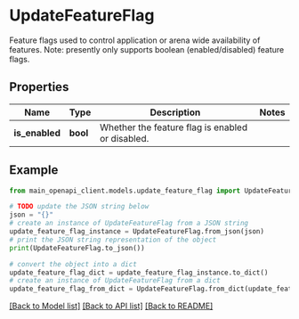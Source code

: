# UpdateFeatureFlag

Feature flags used to control application or arena wide availability of features. Note: presently only supports boolean (enabled/disabled) feature flags.

## Properties

Name | Type | Description | Notes
------------ | ------------- | ------------- | -------------
**is_enabled** | **bool** | Whether the feature flag is enabled or disabled. | 

## Example

```python
from main_openapi_client.models.update_feature_flag import UpdateFeatureFlag

# TODO update the JSON string below
json = "{}"
# create an instance of UpdateFeatureFlag from a JSON string
update_feature_flag_instance = UpdateFeatureFlag.from_json(json)
# print the JSON string representation of the object
print(UpdateFeatureFlag.to_json())

# convert the object into a dict
update_feature_flag_dict = update_feature_flag_instance.to_dict()
# create an instance of UpdateFeatureFlag from a dict
update_feature_flag_from_dict = UpdateFeatureFlag.from_dict(update_feature_flag_dict)
```
[[Back to Model list]](../README.md#documentation-for-models) [[Back to API list]](../README.md#documentation-for-api-endpoints) [[Back to README]](../README.md)


